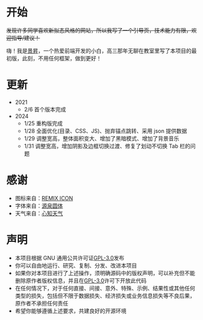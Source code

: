 # 开始

~~发现许多同学喜欢新拟态风格的网站，所以我写了一个引导页，技术能力有限，欢迎指导/建议！~~

嗨！我是[景昇](https://uninto.com)，一个热爱前端开发的小白，高三那年无聊在教室里写了本项目的最初版，此刻，不用任何框架，做到更好！

# 更新

- 2021
  - 2/6 首个版本完成
- 2024
  - 1/25 重构版完成
  - 1/28 全面优化(目录、CSS、JS)、抛弃锚点跳转、采用 json 提供数据
  - 1/29 调整宽高，整体面积变大、增加了黑暗模式、增加了背景音乐
  - 1/31 调整宽高，增加阴影及边框切换过渡、修复了划动不切换 Tab 栏的问题

# 感谢

- 图标来自：[REMIX ICON](https://github.com/Remix-Design/RemixIcon)
- 字体来自：[源泉圆体](https://github.com/ButTaiwan/gensen-font)
- 天气来自：[心知天气](https://www.seniverse.com)

# 声明

- 本项目根据 GNU 通用公共许可证[GPL-3.0](https://www.gnu.org/licenses/gpl-3.0.html)发布
- 你可以自由地运行、研究、复制、分发、改进本项目
- 如果你对本项目进行了上述操作，须明确源码中的版权声明，可以补充但不能删除原作者版权信息，并且在[GPL-3.0](https://www.gnu.org/licenses/gpl-3.0.html)许可下开放此代码
- 在任何情况下，对于任何直接、间接、意外、特殊、示例、结果性或其他任何类型的损失，包括但不限于数据损失、经济损失或业务信息损失等不良后果，原作者不承担任何责任
- 希望你能够遵循上述要求，共建良好的开源环境

